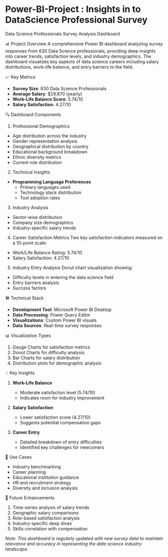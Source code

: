 # Power-BI-Project : Insights in to DataScience Professional Survey
Data Science Professionals Survey Analysis Dashboard

 📊 Project Overview
A comprehensive Power BI dashboard analyzing survey responses from 630 Data Science professionals, providing deep insights into career trends, satisfaction levels, and industry demographics. The dashboard visualizes key aspects of data science careers including salary distributions, work-life balance, and entry barriers to the field.

📈 Key Metrics
- **Survey Size**: 630 Data Science Professionals
- **Average Salary**: $29,870 (yearly)
- **Work-Life Balance Score**: 5.74/10
- **Salary Satisfaction**: 4.27/10

🔍 Dashboard Components

1. Professional Demographics
- Age distribution across the industry
- Gender representation analysis
- Geographical distribution by country
- Educational background breakdown
- Ethnic diversity metrics
- Current role distribution

2. Technical Insights
- **Programming Language Preferences**
  - Primary languages used
  - Technology stack distribution
  - Tool adoption rates

3. Industry Analysis
- Sector-wise distribution
- Company size demographics
- Industry-specific salary trends

4. Career Satisfaction Metrics
Two key satisfaction indicators measured on a 10-point scale:
- Work/Life Balance Rating: 5.74/10
- Salary Satisfaction: 4.27/10

5. Industry Entry Analysis
Donut chart visualization showing:
- Difficulty levels in entering the data science field
- Entry barriers analysis
- Success factors

🛠️ Technical Stack
- **Development Tool**: Microsoft Power BI Desktop
- **Data Processing**: Power Query Editor
- **Visualizations**: Custom Power BI visuals
- **Data Sources**: Real-time survey responses

📊 Visualization Types
1. Gauge Charts for satisfaction metrics
2. Donut Charts for difficulty analysis
3. Bar Charts for salary distribution
4. Distribution plots for demographic analysis

💡 Key Insights
1. **Work-Life Balance**
   - Moderate satisfaction level (5.74/10)
   - Indicates room for industry improvement

2. **Salary Satisfaction**
   - Lower satisfaction score (4.27/10)
   - Suggests potential compensation gaps

3. **Career Entry**
   - Detailed breakdown of entry difficulties
   - Identified key challenges for newcomers

 🎯 Use Cases
- Industry benchmarking
- Career planning
- Educational institution guidance
- HR and recruitment strategy
- Diversity and inclusion analysis

📝 Future Enhancements
1. Time-series analysis of salary trends
2. Geographic salary comparisons
3. Role-based satisfaction analysis
4. Industry-specific deep dives
5. Skills correlation with compensation

*Note: This dashboard is regularly updated with new survey data to maintain relevance and accuracy in representing the data science industry landscape.*
